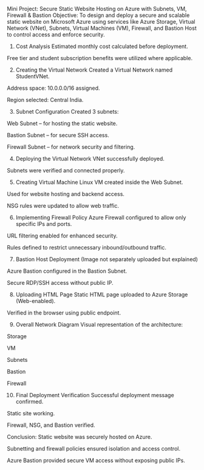 Mini Project: Secure Static Website Hosting on Azure with Subnets, VM, Firewall & Bastion
Objective:
To design and deploy a secure and scalable static website on Microsoft Azure using services like Azure Storage, Virtual Network (VNet), Subnets, Virtual Machines (VM), Firewall, and Bastion Host to control access and enforce security.

1. Cost Analysis
Estimated monthly cost calculated before deployment.

Free tier and student subscription benefits were utilized where applicable.

2. Creating the Virtual Network
Created a Virtual Network named StudentVNet.

Address space: 10.0.0.0/16 assigned.

Region selected: Central India.

3. Subnet Configuration
Created 3 subnets:

Web Subnet – for hosting the static website.

Bastion Subnet – for secure SSH access.

Firewall Subnet – for network security and filtering.

4. Deploying the Virtual Network
VNet successfully deployed.

Subnets were verified and connected properly.

5. Creating Virtual Machine
Linux VM created inside the Web Subnet.

Used for website hosting and backend access.

NSG rules were updated to allow web traffic.

6. Implementing Firewall Policy
Azure Firewall configured to allow only specific IPs and ports.

URL filtering enabled for enhanced security.

Rules defined to restrict unnecessary inbound/outbound traffic.

7. Bastion Host Deployment
(Image not separately uploaded but explained)

Azure Bastion configured in the Bastion Subnet.

Secure RDP/SSH access without public IP.

8. Uploading HTML Page
Static HTML page uploaded to Azure Storage (Web-enabled).

Verified in the browser using public endpoint.

9. Overall Network Diagram
Visual representation of the architecture:

Storage

VM

Subnets

Bastion

Firewall

10. Final Deployment Verification
Successful deployment message confirmed.

Static site working.

Firewall, NSG, and Bastion verified.

Conclusion:
Static website was securely hosted on Azure.

Subnetting and firewall policies ensured isolation and access control.

Azure Bastion provided secure VM access without exposing public IPs.

